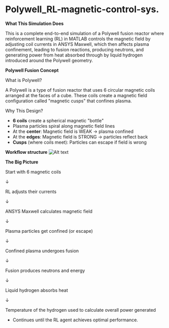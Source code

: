 # Polywell_RL-magnetic-control-sys.
**What This Simulation Does**

This is a complete end-to-end simulation of a Polywell fusion reactor where reinforcement learning (RL) in MATLAB controls the magnetic field by adjusting coil currents in ANSYS Maxwell, which then affects plasma confinement, leading to fusion reactions, producing neutrons, and generating power from heat absorbed through by liquid hydrogen introduced around the Polywell geometry.

**Polywell Fusion Concept**

What is Polywell?

A Polywell is a type of fusion reactor that uses 6 circular magnetic coils arranged at the faces of a cube. These coils create a magnetic field configuration called "magnetic cusps" that confines plasma.

Why This Design?

-   **6 coils** create a spherical magnetic "bottle"
-   Plasma particles spiral along magnetic field lines
-   At the **center**: Magnetic field is WEAK → plasma confined
-   At the **edges**: Magnetic field is STRONG → particles reflect back
-   **Cusps** (where coils meet): Particles can escape if field is wrong

**Workflow structure**
![Alt text](misc/workflow.png)

**The Big Picture**

Start with 6 magnetic coils

↓

RL adjusts their currents

↓

ANSYS Maxwell calculates magnetic field

↓

Plasma particles get confined (or escape)

↓

Confined plasma undergoes fusion

↓

Fusion produces neutrons and energy

↓

Liquid hydrogen absorbs heat

↓

Temperature of the hydrogen used to calculate overall power generated




-   Continues until the RL agent achieves optimal performance.

